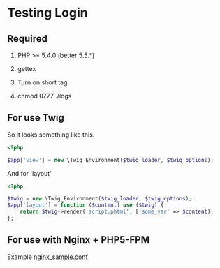 Testing Login
=======

Required
--------

1) PHP >= 5.4.0 (better 5.5.*)

2) gettex

3) Turn on short tag

4) chmod 0777 ./logs


For use Twig
------------

So it looks something like this.

```php
<?php

$app['view'] = new \Twig_Environment($twig_loader, $twig_options);

```

And for 'layout'

```php
<?php

$twig = new \Twig_Environment($twig_loader, $twig_options);
$app['layout'] = function ($content) use ($twig) {
    return $twig->render('script.phtml', ['some_var' => $content);
};

```

For use with Nginx + PHP5-FPM
------------

Example [nginx_sample.conf](https://github.com/jenchik/slogin/blob/master/install/nginx_sample.conf)
